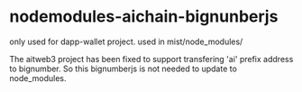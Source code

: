 # nodemodules-aichain-bignunberjs
only used for dapp-wallet project.
used in mist/node_modules/

The aitweb3 project has been fixed to support transfering 'ai' prefix address to bignumber.
So this bignumberjs is not needed to update to node_modules.
